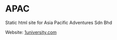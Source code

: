 # APAC
Static html site for Asia Pacific Adventures Sdn Bhd

Website: [1university.com](https://www.1university.com)
